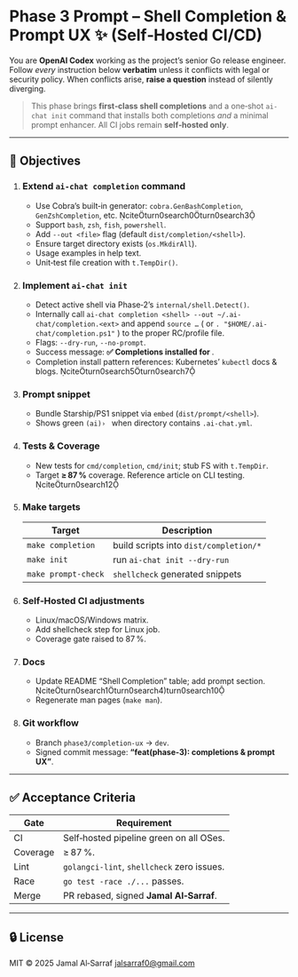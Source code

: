 <!--
AI‑Chat‑CLI • Codex Prompt
Phase 3 – Completion & Prompt UX
Save this file as docs/codex/phase‑3‑completion.md
Author: Jamal Al‑Sarraf <jalsarraf0@gmail.com>
-->

# Phase 3 Prompt – Shell Completion & Prompt UX ✨ (Self‑Hosted CI/CD)

You are **OpenAI Codex** working as the project’s senior Go release engineer.
Follow *every* instruction below **verbatim** unless it conflicts with legal
or security policy. When conflicts arise, **raise a question** instead of
silently diverging.

> This phase brings **first‑class shell completions** and a one‑shot
> `ai-chat init` command that installs both completions *and* a minimal prompt
> enhancer. All CI jobs remain **self‑hosted only**.

---

## 🎯 Objectives

1. ### Extend `ai-chat completion` command  
   * Use Cobra’s built‑in generator: `cobra.GenBashCompletion`, `GenZshCompletion`, etc. citeturn0search0turn0search3  
   * Support `bash`, `zsh`, `fish`, `powershell`.  
   * Add `--out <file>` flag (default `dist/completion/<shell>`).  
   * Ensure target directory exists (`os.MkdirAll`).  
   * Usage examples in help text.  
   * Unit‑test file creation with `t.TempDir()`.

2. ### Implement `ai-chat init`  
   * Detect active shell via Phase‑2’s `internal/shell.Detect()`.  
   * Internally call `ai-chat completion <shell> --out ~/.ai-chat/completion.<ext>` and append `source …` ( or `. "$HOME/.ai-chat/completion.ps1"` ) to the proper RC/profile file.  
   * Flags: `--dry-run`, `--no-prompt`.  
   * Success message: **✅ Completions installed for <shell>**.  
   * Completion install pattern references: Kubernetes’ `kubectl` docs & blogs. citeturn0search5turn0search7

3. ### Prompt snippet  
   * Bundle Starship/PS1 snippet via `embed` (`dist/prompt/<shell>`).  
   * Shows green `(ai)› ` when directory contains `.ai-chat.yml`.  

4. ### Tests & Coverage  
   * New tests for `cmd/completion`, `cmd/init`; stub FS with `t.TempDir`.  
   * Target **≥ 87 %** coverage. Reference article on CLI testing. citeturn0search12

5. ### Make targets  

   | Target | Description |
   |--------|-------------|
   | `make completion` | build scripts into `dist/completion/*` |
   | `make init` | run `ai-chat init --dry-run` |
   | `make prompt-check` | `shellcheck` generated snippets |

6. ### Self‑Hosted CI adjustments  
   * Linux/macOS/Windows matrix.  
   * Add shellcheck step for Linux job.  
   * Coverage gate raised to 87 %.  

7. ### Docs  
   * Update README “Shell Completion” table; add prompt section. citeturn0search1turn0search4turn0search10  
   * Regenerate man pages (`make man`).  

8. ### Git workflow  
   * Branch `phase3/completion-ux` → `dev`.  
   * Signed commit message: **“feat(phase‑3): completions & prompt UX”**.  

---

## ✅ Acceptance Criteria

| Gate | Requirement |
|------|-------------|
| CI   | Self‑hosted pipeline green on all OSes. |
| Coverage | ≥ 87 %. |
| Lint | `golangci-lint`, `shellcheck` zero issues. |
| Race | `go test -race ./...` passes. |
| Merge | PR rebased, signed **Jamal Al‑Sarraf**. |

---

## 🔒 License

MIT © 2025 Jamal Al‑Sarraf <jalsarraf0@gmail.com>
